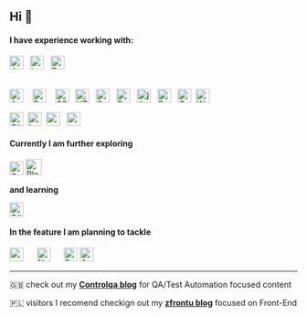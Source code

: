 ## Hi :wave:

#### I have experience working with:

<img alt="JavaScript" title="JavaScript" src="https://user-images.githubusercontent.com/1680157/87443764-4af82c80-c5cc-11ea-82c2-c368ee12cf6d.png" height="24"> &nbsp;
<img alt="typescript" title="TypeScript" src="https://www.seekicon.com/free-icon-download/typescript-icon_2.svg" height="24">&nbsp;&nbsp;
<img alt="Python" title="Python" src="https://www.seekicon.com/free-icon-download/python-icon_4.svg" height="24">  &nbsp;&nbsp;

<br><img alt="Angular" title="Angular" src="https://www.seekicon.com/free-icon-download/angular-icon_4.svg" height="24"> &nbsp; &nbsp;<img alt="ReactJS" title="ReactJS" src="https://seekicon.com/free-icon-download/react_5.svg" height="24"> &nbsp;&nbsp;  <img alt="CSS" title="CSS" src="https://user-images.githubusercontent.com/1680157/87443759-4a5f9600-c5cc-11ea-8ae0-715433c1f781.png" height="24">&nbsp;&nbsp;
<img alt="HTML" title="HTML" src="https://user-images.githubusercontent.com/1680157/87443762-4af82c80-c5cc-11ea-85cf-57be0e83c169.png" height="24">&nbsp;&nbsp;
<img alt="SaSS" title="SASS" src="https://www.pngkit.com/png/detail/377-3771972_sass.png" height="24">&nbsp;&nbsp; <img alt="Redux" title="Redux" src="https://www.seekicon.com/free-icon-download/redux-icon_2.svg" height="24"> &nbsp; <img alt="jQuery" title="jQuery" src="https://www.seekicon.com/free-icon-download/jquery-icon_1.svg" height="24"> &nbsp; <img alt="Bootstrap" title="Bootstrap" src="https://www.seekicon.com/free-icon-download/bootstrap-icon_7.svg" height="24"> &nbsp;
<img alt="Gatsby" title="Gatsby" src="https://www.seekicon.com/free-icon-download/gatsbyjs-icon_1.svg" height="24">&nbsp;
 <img alt="WordPress" title="WordPress" src="https://www.seekicon.com/free-icon-download/wordpress-icon_7.svg" height="24"> &nbsp;&nbsp;


<img alt="Git" title="Git" src="https://user-images.githubusercontent.com/1680157/87443755-49c6ff80-c5cc-11ea-954a-579f7c72873a.png" height="24">&nbsp;
<img src="https://www.vectorlogo.zone/logos/babeljs/babeljs-icon.svg" alt="babel" width="24" height="24"/> &nbsp;<img src="https://www.seekicon.com/free-icon-download/gulp-icon_4.svg" alt="gulp" width="24" height="24"/> &nbsp; <img src="https://www.seekicon.com/free-icon-download/webpack-icon_2.svg" alt="webpack" width="24" height="24"/>&nbsp;

  
#### Currently I am further exploring

<img alt="Cypress" title="Cypress" src="https://seekicon.com/free-icon-download/cypress-icon_1.svg" height="24"> <img alt="Playwright" title="Playwright" src="https://playwright.dev/img/playwright-logo.svg" height="28">

**and learning**

<img alt="C#" title="C#" src="https://learn.microsoft.com/en-us/windows/images/csharp-logo.png" height="24">



#### In the feature I am planning to tackle
<img alt="puppeteer" title="Cypress" src="https://seekicon.com/free-icon-download/puppeteer_1.svg" height="24">  &nbsp;&nbsp;&nbsp;&nbsp; <img alt="Node.js" title="Node.js" src="https://www.seekicon.com/free-icon-download/nodejs-wordmark-icon_1.svg" height="24"> &nbsp;&nbsp;&nbsp;&nbsp; <img alt="Express" title="Express" src="https://expressjs.com/images/express-facebook-share.png" height="24"> <img alt="Appium" title="Appium" src="https://seekicon.com/free-icon-download/appium_1.svg" height="24"> &nbsp;&nbsp;&nbsp;&nbsp;




---

🇬🇧 check out my **[Controlqa blog](https://kostyrko.github.io/kontrolqa/)** for QA/Test Automation focused content

🇵🇱 visitors I recomend checkign out my **[zfrontu blog](https://kostyrko.github.io/zfrontu/)** focused on Front-End 
